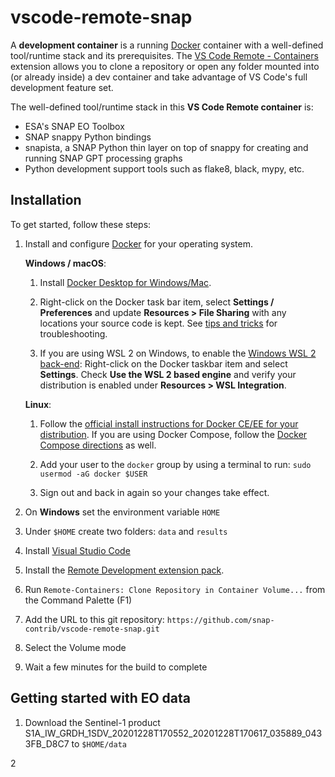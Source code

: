 # vscode-remote-snap

A **development container** is a running [Docker](https://www.docker.com) container with a well-defined tool/runtime stack and its prerequisites. The [VS Code Remote - Containers](https://aka.ms/vscode-remote/download/containers) extension allows you to clone a repository or open any folder mounted into (or already inside) a dev container and take advantage of VS Code's full development feature set.

The well-defined tool/runtime stack in this **VS Code Remote container** is:

- ESA's SNAP EO Toolbox
- SNAP snappy Python bindings
- snapista, a SNAP Python thin layer on top of snappy for creating and running SNAP GPT processing graphs
- Python development support tools such as flake8, black, mypy, etc.

## Installation

To get started, follow these steps:

1. Install and configure [Docker](https://www.docker.com/get-started) for your operating system.

    **Windows / macOS**:

    1. Install [Docker Desktop for Windows/Mac](https://www.docker.com/products/docker-desktop).

    2. Right-click on the Docker task bar item, select **Settings / Preferences** and update **Resources > File Sharing** with any locations your source code is kept. See [tips and tricks](/docs/remote/troubleshooting.md#container-tips) for troubleshooting.

    3. If you are using WSL 2 on Windows, to enable the [Windows WSL 2 back-end](https://aka.ms/vscode-remote/containers/docker-wsl2): Right-click on the Docker taskbar item and select **Settings**. Check **Use the WSL 2 based engine** and verify your distribution is enabled under **Resources > WSL Integration**.

    **Linux**:

    1. Follow the [official install instructions for Docker CE/EE for your distribution](https://docs.docker.com/install/#supported-platforms). If you are using Docker Compose, follow the [Docker Compose directions](https://docs.docker.com/compose/install/) as well.

    2. Add your user to the `docker` group by using a terminal to run: `sudo usermod -aG docker $USER`

    3. Sign out and back in again so your changes take effect.

2. On **Windows** set the environment variable `HOME`

3. Under `$HOME` create two folders: `data` and `results`

4. Install [Visual Studio Code](https://code.visualstudio.com/) 

5. Install the [Remote Development extension pack](https://aka.ms/vscode-remote/download/extension).

6. Run `Remote-Containers: Clone Repository in Container Volume...` from the Command Palette (F1)

7. Add the URL to this git repository: `https://github.com/snap-contrib/vscode-remote-snap.git`

8. Select the Volume mode 

9. Wait a few minutes for the build to complete

## Getting started with EO data

1. Download the Sentinel-1 product S1A_IW_GRDH_1SDV_20201228T170552_20201228T170617_035889_0433FB_D8C7 to `$HOME/data`

2

